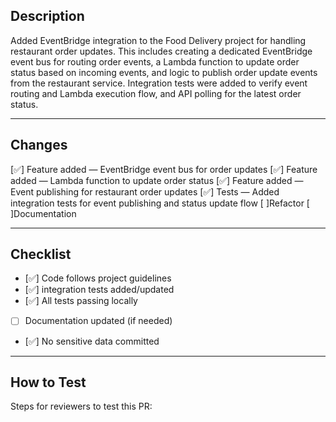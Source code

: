## Description  
Added EventBridge integration to the Food Delivery project for handling restaurant order updates.
This includes creating a dedicated EventBridge event bus for routing order events, a Lambda function to update order status based on incoming events, and logic to publish order update events from the restaurant service.
Integration tests were added to verify event routing and Lambda execution flow, and API polling for the latest order status.

---

## Changes  
[✅] Feature added — EventBridge event bus for order updates
[✅] Feature added — Lambda function to update order status
[✅] Feature added — Event publishing for restaurant order updates
[✅] Tests — Added integration tests for event publishing and status update flow
[ ]Refactor
[ ]Documentation

---

## Checklist  
- [✅] Code follows project guidelines  
- [✅] integration tests added/updated  
- [✅] All tests passing locally  
- [ ] Documentation updated (if needed)  
- [✅] No sensitive data committed  

---

## How to Test  
Steps for reviewers to test this PR:  


